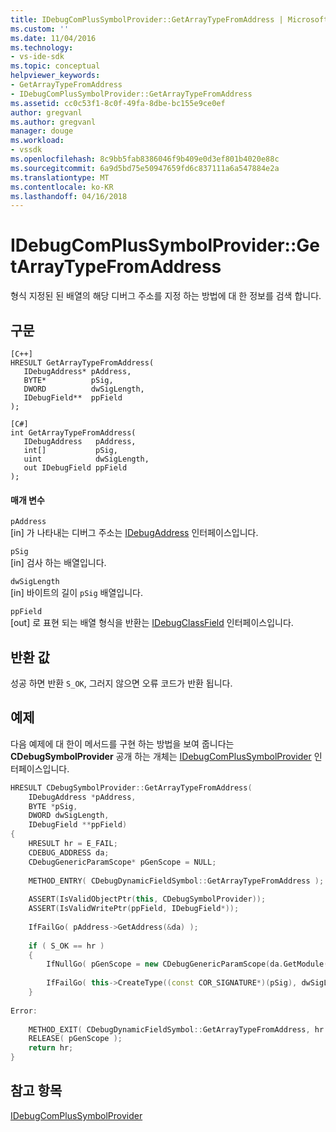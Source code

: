 ```yaml
---
title: IDebugComPlusSymbolProvider::GetArrayTypeFromAddress | Microsoft Docs
ms.custom: ''
ms.date: 11/04/2016
ms.technology:
- vs-ide-sdk
ms.topic: conceptual
helpviewer_keywords:
- GetArrayTypeFromAddress
- IDebugComPlusSymbolProvider::GetArrayTypeFromAddress
ms.assetid: cc0c53f1-8c0f-49fa-8dbe-bc155e9ce0ef
author: gregvanl
ms.author: gregvanl
manager: douge
ms.workload:
- vssdk
ms.openlocfilehash: 8c9bb5fab8386046f9b409e0d3ef801b4020e88c
ms.sourcegitcommit: 6a9d5bd75e50947659fd6c837111a6a547884e2a
ms.translationtype: MT
ms.contentlocale: ko-KR
ms.lasthandoff: 04/16/2018
---
```

# <a name="idebugcomplussymbolprovidergetarraytypefromaddress"></a>IDebugComPlusSymbolProvider::GetArrayTypeFromAddress
형식 지정된 된 배열의 해당 디버그 주소를 지정 하는 방법에 대 한 정보를 검색 합니다.  
  
## <a name="syntax"></a>구문  
  
```  
[C++]  
HRESULT GetArrayTypeFromAddress(  
   IDebugAddress* pAddress,  
   BYTE*          pSig,  
   DWORD          dwSigLength,  
   IDebugField**  ppField  
);  
```  
  
```  
[C#]  
int GetArrayTypeFromAddress(  
   IDebugAddress   pAddress,  
   int[]           pSig,  
   uint            dwSigLength,  
   out IDebugField ppField  
);  
```  
  
#### <a name="parameters"></a>매개 변수  
 `pAddress`  
 [in] 가 나타내는 디버그 주소는 [IDebugAddress](../../../extensibility/debugger/reference/idebugaddress.md) 인터페이스입니다.  
  
 `pSig`  
 [in] 검사 하는 배열입니다.  
  
 `dwSigLength`  
 [in] 바이트의 길이 `pSig` 배열입니다.  
  
 `ppField`  
 [out] 로 표현 되는 배열 형식을 반환는 [IDebugClassField](../../../extensibility/debugger/reference/idebugclassfield.md) 인터페이스입니다.  
  
## <a name="return-value"></a>반환 값  
 성공 하면 반환 `S_OK`, 그러지 않으면 오류 코드가 반환 됩니다.  
  
## <a name="example"></a>예제  
 다음 예제에 대 한이 메서드를 구현 하는 방법을 보여 줍니다는 **CDebugSymbolProvider** 공개 하는 개체는 [IDebugComPlusSymbolProvider](../../../extensibility/debugger/reference/idebugcomplussymbolprovider.md) 인터페이스입니다.  
  
```cpp  
HRESULT CDebugSymbolProvider::GetArrayTypeFromAddress(  
    IDebugAddress *pAddress,  
    BYTE *pSig,  
    DWORD dwSigLength,  
    IDebugField **ppField)  
{  
    HRESULT hr = E_FAIL;  
    CDEBUG_ADDRESS da;  
    CDebugGenericParamScope* pGenScope = NULL;  
  
    METHOD_ENTRY( CDebugDynamicFieldSymbol::GetArrayTypeFromAddress );  
  
    ASSERT(IsValidObjectPtr(this, CDebugSymbolProvider));  
    ASSERT(IsValidWritePtr(ppField, IDebugField*));  
  
    IfFailGo( pAddress->GetAddress(&da) );  
  
    if ( S_OK == hr )  
    {  
        IfNullGo( pGenScope = new CDebugGenericParamScope(da.GetModule(), da.tokClass, da.GetMethod()), E_OUTOFMEMORY );  
  
        IfFailGo( this->CreateType((const COR_SIGNATURE*)(pSig), dwSigLength, da.GetModule(), mdMethodDefNil, pGenScope, ppField) );  
    }  
  
Error:  
  
    METHOD_EXIT( CDebugDynamicFieldSymbol::GetArrayTypeFromAddress, hr );  
    RELEASE( pGenScope );  
    return hr;  
}  
```  
  
## <a name="see-also"></a>참고 항목  
 [IDebugComPlusSymbolProvider](../../../extensibility/debugger/reference/idebugcomplussymbolprovider.md)